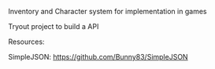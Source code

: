Inventory and Character system for implementation in games

Tryout project to build a API




Resources:

SimpleJSON:
https://github.com/Bunny83/SimpleJSON